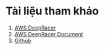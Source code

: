 
# Tài liệu tham khảo
1. [AWS DeepRacer](https://aws.amazon.com/deepracer/)
2. [AWS DeepRacer Document](https://docs.aws.amazon.com/deepracer/latest/developerguide/what-is-deepracer.html)
3. [Github](https://github.com/auhoaiki2101/CloudComputing.git)